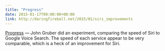 ```yaml
---
title: "Progress"
date: 2015-01-17T00:00:00+00:00
link: http://daringfireball.net/2015/01/siri_improvements
---
```

[Progress](http://daringfireball.net/2015/01/siri_improvements) &mdash; 
 John Gruber did an experiment, comparing the speed of Siri to Google Voice Search. The speed of each service appear to be very comparable, which is a heck of an improvement for Siri.
